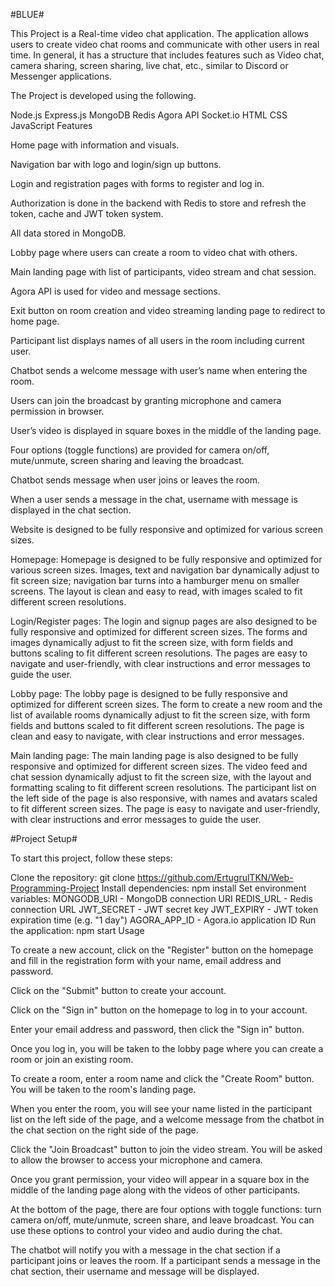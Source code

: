 #BLUE#

This Project is a Real-time video chat application. The application allows users to create video chat rooms and communicate with other users in real time. In general, it has a structure that includes features such as Video chat, camera sharing, screen sharing, live chat, etc., similar to Discord or Messenger applications.

The Project is developed using the following.

Node.js Express.js MongoDB Redis Agora API Socket.io HTML CSS JavaScript Features

Home page with information and visuals.

Navigation bar with logo and login/sign up buttons.

Login and registration pages with forms to register and log in.

Authorization is done in the backend with Redis to store and refresh the token, cache and JWT token system.

All data stored in MongoDB.

Lobby page where users can create a room to video chat with others.

Main landing page with list of participants, video stream and chat session.

Agora API is used for video and message sections.

Exit button on room creation and video streaming landing page to redirect to home page.

Participant list displays names of all users in the room including current user.

Chatbot sends a welcome message with user’s name when entering the room.

Users can join the broadcast by granting microphone and camera permission in browser.

User’s video is displayed in square boxes in the middle of the landing page.

Four options (toggle functions) are provided for camera on/off, mute/unmute, screen sharing and leaving the broadcast.

Chatbot sends message when user joins or leaves the room.

When a user sends a message in the chat, username with message is displayed in the chat section.

Website is designed to be fully responsive and optimized for various screen sizes.

Homepage: Homepage is designed to be fully responsive and optimized for various screen sizes. Images, text and navigation bar dynamically adjust to fit screen size; navigation bar turns into a hamburger menu on smaller screens. The layout is clean and easy to read, with images scaled to fit different screen resolutions.

Login/Register pages: The login and signup pages are also designed to be fully responsive and optimized for different screen sizes. The forms and images dynamically adjust to fit the screen size, with form fields and buttons scaling to fit different screen resolutions. The pages are easy to navigate and user-friendly, with clear instructions and error messages to guide the user.

Lobby page: The lobby page is designed to be fully responsive and optimized for different screen sizes. The form to create a new room and the list of available rooms dynamically adjust to fit the screen size, with form fields and buttons scaled to fit different screen resolutions. The page is clean and easy to navigate, with clear instructions and error messages.

Main landing page: The main landing page is also designed to be fully responsive and optimized for different screen sizes. The video feed and chat session dynamically adjust to fit the screen size, with the layout and formatting scaling to fit different screen resolutions. The participant list on the left side of the page is also responsive, with names and avatars scaled to fit different screen sizes. The page is easy to navigate and user-friendly, with clear instructions and error messages to guide the user.

#Project Setup#

To start this project, follow these steps:

Clone the repository: git clone https://github.com/ErtugrulTKN/Web-Programming-Project Install dependencies: npm install Set environment variables: MONGODB_URI - MongoDB connection URI REDIS_URL - Redis connection URL JWT_SECRET - JWT secret key JWT_EXPIRY - JWT token expiration time (e.g. "1 day") AGORA_APP_ID - Agora.io application ID Run the application: npm start Usage

To create a new account, click on the "Register" button on the homepage and fill in the registration form with your name, email address and password.

Click on the "Submit" button to create your account.

Click on the "Sign in" button on the homepage to log in to your account.

Enter your email address and password, then click the "Sign in" button.

Once you log in, you will be taken to the lobby page where you can create a room or join an existing room.

To create a room, enter a room name and click the "Create Room" button. You will be taken to the room's landing page.

When you enter the room, you will see your name listed in the participant list on the left side of the page, and a welcome message from the chatbot in the chat section on the right side of the page.

Click the "Join Broadcast" button to join the video stream. You will be asked to allow the browser to access your microphone and camera.

Once you grant permission, your video will appear in a square box in the middle of the landing page along with the videos of other participants.

At the bottom of the page, there are four options with toggle functions: turn camera on/off, mute/unmute, screen share, and leave broadcast. You can use these options to control your video and audio during the chat.

The chatbot will notify you with a message in the chat section if a participant joins or leaves the room. If a participant sends a message in the chat section, their username and message will be displayed.

